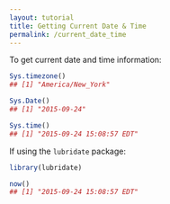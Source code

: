 ```yaml
---
layout: tutorial
title: Getting Current Date & Time
permalink: /current_date_time
---
```




To get current date and time information:


```r
Sys.timezone()
## [1] "America/New_York"

Sys.Date()
## [1] "2015-09-24"

Sys.time()
## [1] "2015-09-24 15:08:57 EDT"
```


If using the `lubridate` package:


```r
library(lubridate)

now()
## [1] "2015-09-24 15:08:57 EDT"
```
